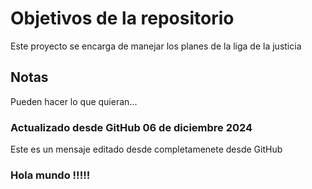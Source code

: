 # Objetivos de la repositorio

Este proyecto se encarga de manejar los planes de la liga de la justicia


## Notas
Pueden hacer lo que quieran...

### Actualizado desde GitHub 06 de diciembre 2024
Este es un mensaje editado desde completamenete desde GitHub 

### Hola mundo !!!!!
